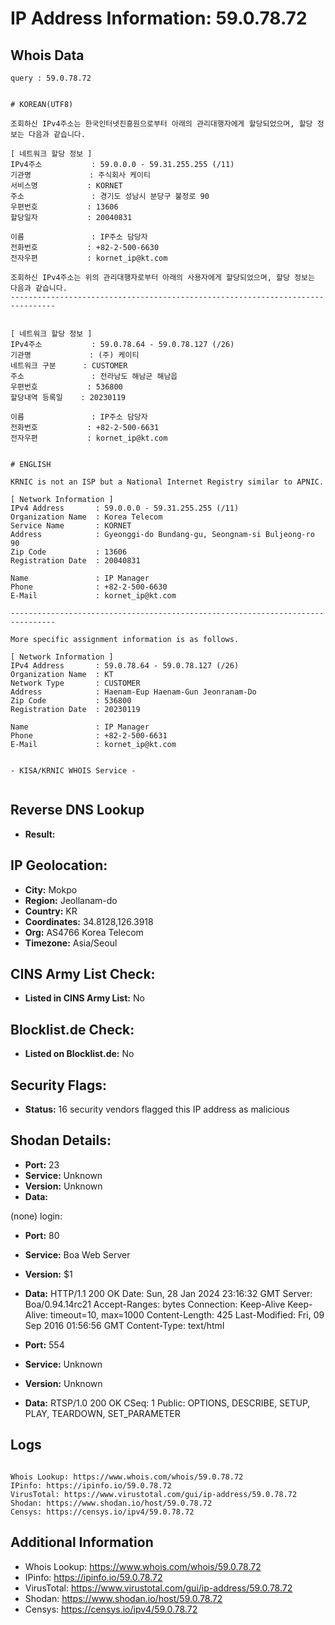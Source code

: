 # IP Address Information: 59.0.78.72

## Whois Data
```
query : 59.0.78.72


# KOREAN(UTF8)

조회하신 IPv4주소는 한국인터넷진흥원으로부터 아래의 관리대행자에게 할당되었으며, 할당 정보는 다음과 같습니다.

[ 네트워크 할당 정보 ]
IPv4주소           : 59.0.0.0 - 59.31.255.255 (/11)
기관명             : 주식회사 케이티
서비스명           : KORNET
주소               : 경기도 성남시 분당구 불정로 90
우편번호           : 13606
할당일자           : 20040831

이름               : IP주소 담당자
전화번호           : +82-2-500-6630
전자우편           : kornet_ip@kt.com

조회하신 IPv4주소는 위의 관리대행자로부터 아래의 사용자에게 할당되었으며, 할당 정보는 다음과 같습니다.
--------------------------------------------------------------------------------


[ 네트워크 할당 정보 ]
IPv4주소           : 59.0.78.64 - 59.0.78.127 (/26)
기관명             : (주) 케이티
네트워크 구분      : CUSTOMER
주소               : 전라남도 해남군 해남읍
우편번호           : 536800
할당내역 등록일    : 20230119

이름               : IP주소 담당자
전화번호           : +82-2-500-6631
전자우편           : kornet_ip@kt.com


# ENGLISH

KRNIC is not an ISP but a National Internet Registry similar to APNIC.

[ Network Information ]
IPv4 Address       : 59.0.0.0 - 59.31.255.255 (/11)
Organization Name  : Korea Telecom
Service Name       : KORNET
Address            : Gyeonggi-do Bundang-gu, Seongnam-si Buljeong-ro 90
Zip Code           : 13606
Registration Date  : 20040831

Name               : IP Manager
Phone              : +82-2-500-6630
E-Mail             : kornet_ip@kt.com

--------------------------------------------------------------------------------

More specific assignment information is as follows.

[ Network Information ]
IPv4 Address       : 59.0.78.64 - 59.0.78.127 (/26)
Organization Name  : KT
Network Type       : CUSTOMER
Address            : Haenam-Eup Haenam-Gun Jeonranam-Do
Zip Code           : 536800
Registration Date  : 20230119

Name               : IP Manager
Phone              : +82-2-500-6631
E-Mail             : kornet_ip@kt.com


- KISA/KRNIC WHOIS Service -


```
## Reverse DNS Lookup
- **Result:** 

## IP Geolocation:
- **City:** Mokpo
- **Region:** Jeollanam-do
- **Country:** KR
- **Coordinates:** 34.8128,126.3918
- **Org:** AS4766 Korea Telecom
- **Timezone:** Asia/Seoul

## CINS Army List Check:
- **Listed in CINS Army List:** 
No

## Blocklist.de Check:
- **Listed on Blocklist.de:** 
No

## Security Flags:
- **Status:** 16 security vendors flagged this IP address as malicious

## Shodan Details:
- **Port:** 23
- **Service:** Unknown
- **Version:** Unknown
- **Data:** 
(none) login: 

- **Port:** 80
- **Service:** Boa Web Server
- **Version:** $1
- **Data:** HTTP/1.1 200 OK
Date: Sun, 28 Jan 2024 23:16:32 GMT
Server: Boa/0.94.14rc21
Accept-Ranges: bytes
Connection: Keep-Alive
Keep-Alive: timeout=10, max=1000
Content-Length: 425
Last-Modified: Fri, 09 Sep 2016 01:56:56 GMT
Content-Type: text/html



- **Port:** 554
- **Service:** Unknown
- **Version:** Unknown
- **Data:** RTSP/1.0 200 OK
CSeq: 1
Public: OPTIONS, DESCRIBE, SETUP, PLAY, TEARDOWN, SET_PARAMETER



## Logs
```

Whois Lookup: https://www.whois.com/whois/59.0.78.72
IPinfo: https://ipinfo.io/59.0.78.72
VirusTotal: https://www.virustotal.com/gui/ip-address/59.0.78.72
Shodan: https://www.shodan.io/host/59.0.78.72
Censys: https://censys.io/ipv4/59.0.78.72

```
## Additional Information
- Whois Lookup: https://www.whois.com/whois/59.0.78.72
- IPinfo: https://ipinfo.io/59.0.78.72
- VirusTotal: https://www.virustotal.com/gui/ip-address/59.0.78.72
- Shodan: https://www.shodan.io/host/59.0.78.72
- Censys: https://censys.io/ipv4/59.0.78.72

